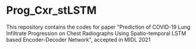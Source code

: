 # Prog_Cxr_stLSTM
This repository contains the codes for paper "Prediction of COVID-19 Lung Infiltrate Progression on Chest Radiographs Using Spatio-temporal LSTM based  Encoder-Decoder Network", accepted in MIDL 2021
